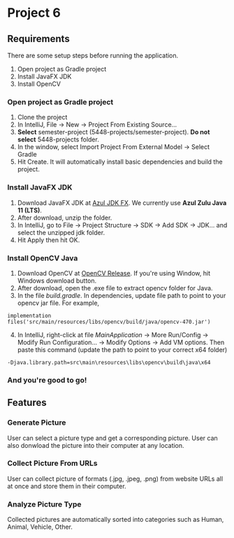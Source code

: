 # Project 6

## Requirements
There are some setup steps before running the application.

1. Open project as Gradle project 
2. Install JavaFX JDK
3. Install OpenCV
### Open project as Gradle project
1. Clone the project
2. In IntelliJ, File -> New -> Project From Existing Source...
3. **Select** semester-project (5448-projects/semester-project). **Do not select** 5448-projects folder.
4. In the window, select Import Project From External Model -> Select Gradle
5. Hit Create. It will automatically install basic dependencies and build the project. 
### Install JavaFX JDK
1. Download JavaFX JDK at [Azul JDK FX](https://www.azul.com/downloads/?package=jdk-fx#zulu). We currently use **Azul Zulu Java 11 (LTS)**. 
2. After download, unzip the folder.
3. In IntelliJ, go to File -> Project Structure -> SDK -> Add SDK -> JDK... and select the unzipped jdk folder.
4. Hit Apply then hit OK.
### Install OpenCV Java
1. Download OpenCV at [OpenCV Release](https://opencv.org/releases/). If you're using Window, hit Windows download button.
2. After download, open the .exe file to extract opencv folder for Java.
3. In the file <em>build.gradle</em>. In dependencies, update file path to point to your opencv jar file. For example,
```
implementation files('src/main/resources/libs/opencv/build/java/opencv-470.jar')
```
4. In IntelliJ, right-click at file <em>MainApplication</em> -> More Run/Config -> Modify Run Configuration... -> Modify Options -> Add VM options. Then paste this command (update the path to point to your correct x64 folder)
```
-Djava.library.path=src\main\resources\libs\opencv\build\java\x64
```
### And you're good to go!

## Features
### Generate Picture
User can select a picture type and get a corresponding picture. User can also donwload the picture into their computer at any location.
### Collect Picture From URLs
User can collect picture of formats (.jpg, .jpeg, .png) from website URLs all at once and store them in their computer.
### Analyze Picture Type
Collected pictures are automatically sorted into categories such as Human, Animal, Vehicle, Other.


